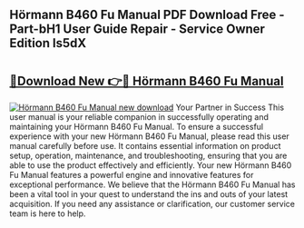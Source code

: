 ## Hörmann B460 Fu Manual PDF Download Free - Part-bH1 User Guide Repair - Service Owner Edition ls5dX

# <h2><a href="http://cf14793.oget.top/?id=H%c3%b6rmann+B460+Fu+Manual">🔗Download New 👉🔴 Hörmann B460 Fu Manual</a></h2>

[![Hörmann B460 Fu Manual new download](https://i.imgur.com/5g1atiW.png)](http://cf14793.oget.top/?id=H%c3%b6rmann+B460+Fu+Manual)
Your Partner in Success This user manual is your reliable companion in successfully operating and maintaining your Hörmann B460 Fu Manual. To ensure a successful experience with your new Hörmann B460 Fu Manual, please read this user manual carefully before use. It contains essential information on product setup, operation, maintenance, and troubleshooting, ensuring that you are able to use the product effectively and efficiently. Your new Hörmann B460 Fu Manual features a powerful engine and innovative features for exceptional performance. We believe that the Hörmann B460 Fu Manual has been a vital tool in your quest to understand the ins and outs of your latest acquisition. If you need any assistance or clarification, our customer service team is here to help.
